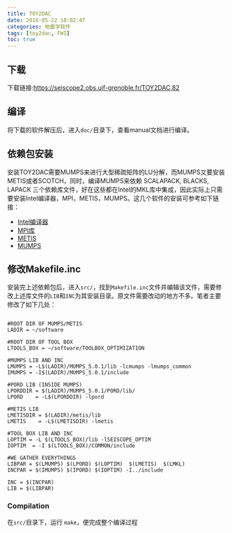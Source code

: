 ```yaml
---
title: TOY2DAC
date: 2016-05-22 18:02:47
categories: 地震学软件
tags: [toy2dac, FWI]
toc: true
---
```


## 下载

下载链接:<https://seiscope2.obs.ujf-grenoble.fr/TOY2DAC,82>

## 编译

将下载的软件解压后，进入`doc/`目录下，查看manual文档进行编译。

## 依赖包安装

安装TOY2DAC需要MUMPS来进行大型稀疏矩阵的LU分解，而MUMPS又要安装METIS或者SCOTCH，同时，编译MUMPS来依赖 SCALAPACK, BLACKS, LAPACK 三个依赖库文件，好在这些都在Intel的MKL库中集成，因此实际上只需要安装Intel编译器，MPI，METIS，MUMPS。这几个软件的安装可参考如下链接：

- [Intel编译器](intel.html)
- [MPI库](mpich.html)
- [METIS](metis.html)
- [MUMPS](mumps.html)


## 修改Makefile.inc

安装完上述依赖包后，进入`src/`，找到`Makefile.inc`文件并编辑该文件，需要修改上述库文件的`LIB`和`INC`为其安装目录。原文件需要改动的地方不多。笔者主要修改了如下几处：

``` {.makefile}

#ROOT DIR OF MUMPS/METIS
LADIR = ~/software

#ROOT DIR OF TOOL BOX
LTOOLS_BOX = ~/software/TOOLBOX_OPTIMIZATION

#MUMPS LIB AND INC
LMUMPS = -L$(LADIR)/MUMPS_5.0.1/lib -lcmumps -lmumps_common
IMUMPS = -I$(LADIR)/MUMPS_5.0.1/include

#PORD LIB (INSIDE MUMPS)
LPORDDIR = $(LADIR)/MUMPS_5.0.1/PORD/lib/
LPORD    = -L$(LPORDDIR) -lpord

#METIS LIB
LMETISDIR = $(LADIR)/metis/lib
LMETIS    = -L$(LMETISDIR) -lmetis

#TOOL BOX LIB AND INC
LOPTIM = -L $(LTOOLS_BOX)/lib -lSEISCOPE_OPTIM
IOPTIM  = -I $(LTOOLS_BOX)/COMMON/include

#WE GATHER EVERYTHINGS
LIBPAR = $(LMUMPS) $(LPORD) $(LOPTIM)  $(LMETIS)  $(LMKL)
INCPAR = $(IMUMPS) $(IPORD) $(IOPTIM) -I../include

INC = $(INCPAR)
LIB = $(LIBPAR)

```

### Compilation

在`src/`目录下，运行 `make`，便完成整个编译过程
